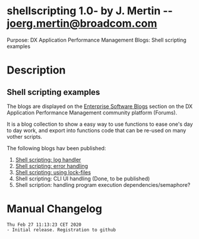 # shellscripting 1.0- by J. Mertin -- joerg.mertin@broadcom.com
Purpose: DX Application Performance Management Blogs: Shell scripting examples

# Description
## Shell scripting examples

The blogs are displayed on the [Enterprise Software
Blogs](https://community.broadcom.com/enterprisesoftware/browse/blogs)
section on the DX Application Performance Management community
platform (Forums).   
   
It is a blog collection to show a easy way to use functions to ease
one's day to day work, and export into functions code that can be
re-used on many vother scripts.   
   
The following blogs hav been published:   
1. [Shell scripting: log handler](https://community.broadcom.com/enterprisesoftware/blogs/jmertin/2020/02/11/shell-scripting-log-handler)
2. [Shell scripting: error handling](https://community.broadcom.com/enterprisesoftware/blogs/jmertin/2020/02/12/shell-scripting-error-handler)
3. [Shell scripting: using lock-files](https://community.broadcom.com/enterprisesoftware/blogs/jmertin/2020/02/12/shell-scripting-using-lock-files)
4. Shell scripting: CLI UI handling (Done, to be published)
5. Shell scription: handling program execution dependencies/semaphore?

# Manual Changelog
```
Thu Feb 27 11:13:23 CET 2020
- Initial release. Registration to github
```
